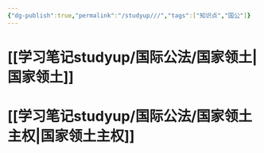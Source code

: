 ```yaml
---
{"dg-publish":true,"permalink":"/studyup///","tags":["知识点","国公"]}
---
```


# [[学习笔记studyup/国际公法/国家领土\|国家领土]]
# [[学习笔记studyup/国际公法/国家领土主权\|国家领土主权]]
